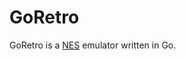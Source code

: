 # GoRetro

GoRetro is a [NES](https://en.wikipedia.org/wiki/Nintendo_Entertainment_System) emulator written in Go.
